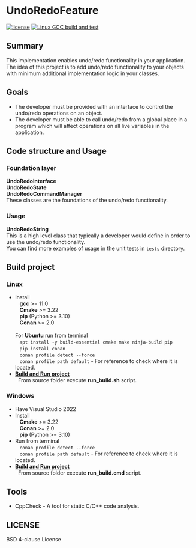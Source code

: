 # UndoRedoFeature

[![license](https://img.shields.io/badge/License-BSD%204--clause-blue)](https://github.com/aivaraleksiev/UndoRedoFeature/blob/main/LICENSE)
[![Linux GCC build and test](https://github.com/cpp-best-practices/cmake_template/actions/workflows/ci.yml/badge.svg)](https://github.com/aivaraleksiev/UndoRedoFeature/blob/main/.github/workflows/Linux-action.yml)

## Summary
This implementation enables undo/redo functionality in your application. The idea of this project is to add undo/redo functionality to your objects with minimum additional implementation logic in your classes.

## Goals
- The developer must be provided with an interface to control the undo/redo operations on an object.
- The developer must be able to call undo/redo from a global place in a program which will affect operations on all live variables in the application.

## Code structure and Usage
### Foundation layer
**UndoRedoInterface**  
**UndoRedoState**  
**UndoRedoCommandManager**  
These classes are the foundations of the undo/redo functionality. 
### Usage
**UndoRedoString**  
This is a high level class that typically a developer would define in order to use the undo/redo functionality. <br>
You can find more examples of usage in the unit tests in `tests` directory.

## Build project
### Linux
- Install <br>
  &nbsp;&nbsp; **gcc** >= 11.0 <br>
  &nbsp;&nbsp; **Cmake** >= 3.22 <br>
  &nbsp;&nbsp; **pip** (Python >= 3.10) <br>
  &nbsp;&nbsp; **Conan** >= 2.0 <br> <br>
For **Ubuntu** run from terminal <br>
 &nbsp;&nbsp; `apt install -y build-essential cmake make ninja-build pip` <br>
 &nbsp;&nbsp; `pip install conan` <br>
 &nbsp;&nbsp; `conan profile detect --force` <br>
 &nbsp;&nbsp; `conan profile path default` - For reference to check where it is located.
- **<ins>Build and Run project</ins>** <br>
 &nbsp; From source folder execute **run_build.sh** script. 

### Windows
- Have Visual Studio 2022
- Install <br>
  &nbsp;&nbsp; **Cmake** >= 3.22 <br>
  &nbsp;&nbsp; **Conan** >= 2.0 <br>
  &nbsp;&nbsp; **pip** (Python >= 3.10)
- Run from terminal <br>
 &nbsp;&nbsp; `conan profile detect --force` <br>
 &nbsp;&nbsp; `conan profile path default` - For reference to check where it is located.
- **<ins>Build and Run project</ins>** <br>
 &nbsp; From source folder execute **run_build.cmd** script. 
  
## Tools
- CppCheck - A tool for static C/C++ code analysis.

## LICENSE
BSD 4-clause License

